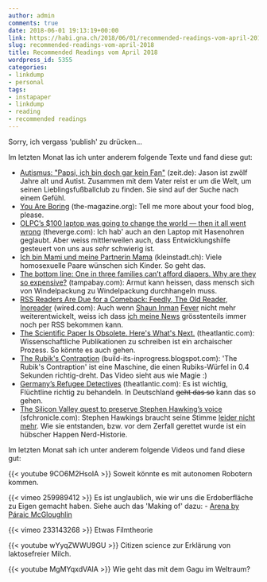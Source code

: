 ```yaml
---
author: admin
comments: true
date: 2018-06-01 19:13:19+00:00
link: https://habi.gna.ch/2018/06/01/recommended-readings-vom-april-2018/
slug: recommended-readings-vom-april-2018
title: Recommended Readings vom April 2018
wordpress_id: 5355
categories:
- linkdump
- personal
tags:
- instapaper
- linkdump
- reading
- recommended readings
---
```


Sorry, ich vergass 'publish' zu drücken...

Im letzten Monat las ich unter anderem folgende Texte und fand diese gut:

* [Autismus: "Papsi, ich bin doch gar kein Fan"](https://www.zeit.de/sport/2018-04/autismus-kinder-entwicklung-fussball-reise/komplettansicht) (zeit.de): Jason ist zwölf Jahre alt und Autist. Zusammen mit dem Vater reist er um die Welt, um seinen Lieblingsfußballclub zu finden. Sie sind auf der Suche nach einem Gefühl. 
* [You Are Boring](http://the-magazine.org/4/you-are-boring) (the-magazine.org): Tell me more about your food blog, please. 
* [OLPC’s $100 laptop was going to change the world — then it all went wrong](https://www.theverge.com/2018/4/16/17233946/olpcs-100-laptop-education-where-is-it-now) (theverge.com): Ich hab' auch an den Laptop mit Hasenohren geglaubt. Aber weiss mittlerweilen auch, dass Entwicklungshilfe gesteuert von uns aus _sehr_ schwierig ist.
* [Ich bin Mami und meine Partnerin Mama](https://kleinstadt.ch/ich-bin-mami-und-meine-partnerin-mama/) (kleinstadt.ch): Viele homosexuelle Paare wünschen sich Kinder. So geht das.
* [The bottom line: One in three families can’t afford diapers. Why are they so expensive?](http://www.tampabay.com/projects/2018/features/baby-diaper-cost/) (tampabay.com): Armut kann heissen, dass mensch sich von Windelpackung zu Windelpackung durchhangeln muss.
* [RSS Readers Are Due for a Comeback: Feedly, The Old Reader, Inoreader](https://www.wired.com/story/rss-readers-feedly-inoreader-old-reader/) (wired.com): Auch wenn [Shaun Inman](https://shauninman.com/archive/2016/12/24/goodbye_mint_goodbye_fever) [Fever](https://feedafever.com/) nicht mehr weiterentwickelt, weiss ich dass [ich meine News](http://rss.davidhaberthuer.ch/) grösstenteils immer noch per RSS bekommen kann.
* [The Scientific Paper Is Obsolete. Here's What's Next.](https://www.theatlantic.com/science/archive/2018/04/the-scientific-paper-is-obsolete/556676/) (theatlantic.com): Wissenschaftliche Publikationen zu schreiben ist ein archaischer Prozess. So könnte es auch gehen.
* [The Rubik's Contraption](http://build-its-inprogress.blogspot.com/2018/03/the-rubiks-contraption.html) (build-its-inprogress.blogspot.com): 'The Rubik's Contraption' ist eine Maschine, die einen Rubiks-Würfel in 0.4 Sekunden richtig-dreht. Das Video sieht aus wie Magie :)
* [Germany’s Refugee Detectives](https://www.theatlantic.com/magazine/archive/2018/04/the-refugee-detectives/554090/) (theatlantic.com): Es ist wichtig, Flüchtline richtig zu behandeln. In Deutschland <del>geht das so</del> kann das so gehen.
* [The Silicon Valley quest to preserve Stephen Hawking’s voice](https://www.sfchronicle.com/bayarea/article/The-Silicon-Valley-quest-to-preserve-Stephen-12759775.php) (sfchronicle.com): Stephen Hawkings braucht seine Stimme [leider nicht mehr](https://twitter.com/thetweetofgod/status/973782276583587844). Wie sie entstanden, bzw. vor dem Zerfall gerettet wurde ist ein hübscher Happen Nerd-Historie.

Im letzten Monat sah ich unter anderem folgende Videos und fand diese gut:

{{< youtube 9CO6M2HsoIA >}}
Soweit könnte es mit autonomen Robotern kommen.

{{< vimeo 259989412 >}}
Es ist unglaublich, wie wir uns die Erdoberfläche zu Eigen gemacht haben. Siehe auch das 'Making of' dazu: - [Arena by Páraic McGloughlin](http://directorsnotes.com/2018/04/04/paraic-mcgloughlin-arena/)

{{< vimeo 233143268 >}}
Etwas Filmtheorie

{{< youtube wYyqZWWU9GU >}}
Citizen science zur Erklärung von laktosefreier Milch.

{{< youtube MgMYqxdVAlA >}}
Wie geht das mit dem Gagu im Weltraum?
